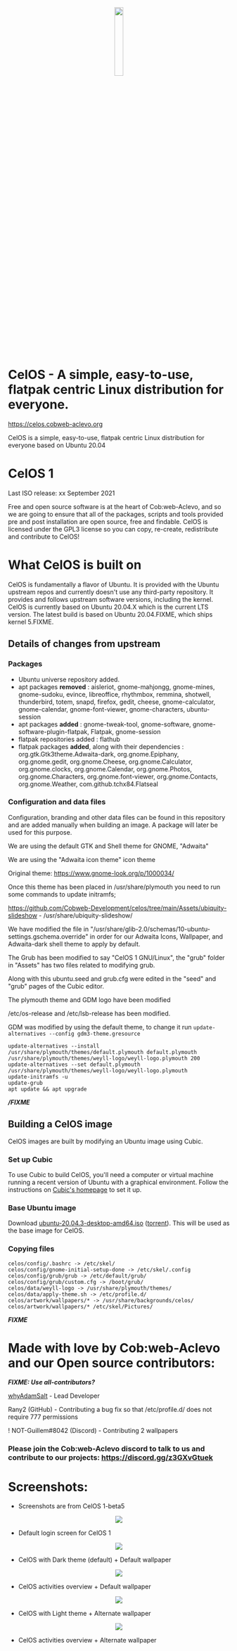 <center><img src="https://celos.cobweb-aclevo.org/assets/CelOS.png" width="20%" height="20%"></center>

# CelOS - A simple, easy-to-use, flatpak centric Linux distribution for everyone.
https://celos.cobweb-aclevo.org

CelOS is a simple, easy-to-use, flatpak centric Linux distribution for everyone based on Ubuntu 20.04

# CelOS 1

Last ISO release: xx September 2021

Free and open source software is at the heart of Cob:web-Aclevo, and so we are going to ensure that all of the packages, scripts and tools provided pre and post installation are open source, free and findable. CelOS is licensed under the GPL3 license so you can copy, re-create, redistribute and contribute to CelOS!

# What CelOS is built on

CelOS is fundamentally a flavor of Ubuntu. It is provided with the Ubuntu upstream repos and currently doesn't use any third-party repository. It provides and follows upstream software versions, including the kernel.
CelOS is currently based on Ubuntu 20.04.X which is the current LTS version. The latest build is based on Ubuntu 20.04.FIXME, which ships kernel 5.FIXME.

## Details of changes from upstream
### Packages
- Ubuntu universe repository added.
- apt packages **removed** : aisleriot, gnome-mahjongg, gnome-mines, gnome-sudoku, evince, libreoffice, rhythmbox, remmina, shotwell, thunderbird, totem, snapd, firefox, gedit, cheese, gnome-calculator, gnome-calendar, gnome-font-viewer, gnome-characters, ubuntu-session
- apt packages **added** : gnome-tweak-tool, gnome-software, gnome-software-plugin-flatpak, Flatpak, gnome-session
- flatpak repositories added : flathub
- flatpak packages **added**, along with their dependencies : org.gtk.Gtk3theme.Adwaita-dark, org.gnome.Epiphany, org.gnome.gedit, org.gnome.Cheese, org.gnome.Calculator, org.gnome.clocks, org.gnome.Calendar, org.gnome.Photos, org.gnome.Characters, org.gnome.font-viewer, org.gnome.Contacts, org.gnome.Weather, com.github.tchx84.Flatseal

### Configuration and data files
Configuration, branding and other data files can be found in this repository and are added manually when building an image. A package will later be used for this purpose.


We are using the default GTK and Shell theme for GNOME, "Adwaita"

We are using the "Adwaita icon theme" icon theme

Original theme: https://www.gnome-look.org/p/1000034/

Once this theme has been placed in /usr/share/plymouth you need to run some commands to update initramfs;


https://github.com/Cobweb-Development/celos/tree/main/Assets/ubiquity-slideshow - /usr/share/ubiquity-slideshow/

We have modified the file in "/usr/share/glib-2.0/schemas/10-ubuntu-settings.gschema.override" in order for our Adwaita Icons, Wallpaper, and Adwaita-dark shell theme to apply by default.

The Grub has been modified to say "CelOS 1 GNU/Linux", the "grub" folder in "Assets" has two files related to modifying grub.

Along with this ubuntu.seed and grub.cfg were edited in the "seed" and "grub" pages of the Cubic editor.

The plymouth theme and GDM logo have been modified

/etc/os-release and /etc/lsb-release has been modified.

GDM was modified by using the default theme, to change it run `update-alternatives --config gdm3-theme.gresource`

```
update-alternatives --install /usr/share/plymouth/themes/default.plymouth default.plymouth /usr/share/plymouth/themes/weyll-logo/weyll-logo.plymouth 200
update-alternatives --set default.plymouth /usr/share/plymouth/themes/weyll-logo/weyll-logo.plymouth
update-initramfs -u
update-grub
apt update && apt upgrade
```
***/FIXME***

## Building a CelOS image

CelOS images are built by modifying an Ubuntu image using Cubic.

### Set up Cubic
To use Cubic to build CelOS, you'll need a computer or virtual machine running a recent version of Ubuntu with a graphical environment. Follow the instructions on [Cubic's homepage](https://launchpad.net/cubic) to set it up.

### Base Ubuntu image
Download [ubuntu-20.04.3-desktop-amd64.iso](https://releases.ubuntu.com/20.04.3/ubuntu-20.04.3-desktop-amd64.iso) \([torrent](http://releases.ubuntu.com/focal/ubuntu-20.04.3-desktop-amd64.iso.torrent)). This will be used as the base image for CelOS.

### Copying files

```
celos/config/.bashrc -> /etc/skel/
celos/config/gnome-initial-setup-done -> /etc/skel/.config
celos/config/grub/grub -> /etc/default/grub/
celos/config/grub/custom.cfg -> /boot/grub/
celos/data/weyll-logo -> /usr/share/plymouth/themes/
celos/data/apply-theme.sh -> /etc/profile.d/
celos/artwork/wallpapers/* -> /usr/share/backgrounds/celos/
celos/artwork/wallpapers/* /etc/skel/Pictures/

```


***FIXME***

# Made with love by Cob:web-Aclevo and our Open source contributors:

***FIXME: Use all-contributors?***

[whyAdamSalt](https://github.com/whyAdamSalt) - Lead Developer

Rany2 (GitHub) - Contributing a bug fix so that /etc/profile.d/ does not require 777 permissions

! NOT-Guillem#8042 (Discord) - Contributing 2 wallpapers

### Please join the Cob:web-Aclevo discord to talk to us and contribute to our projects: https://discord.gg/z3GXvGtuek <a id="discord"></a>

# Screenshots: <a id="screenshot"></a>
- Screenshots are from CelOS 1-beta5

<center><img src="Screenshots/1.png"></center>

- Default login screen for CelOS 1

<center><img src="Screenshots/2.png"></center>

- CelOS with Dark theme (default) + Default wallpaper

<center><img src="Screenshots/3.png"></center>

- CelOS activities overview + Default wallpaper

<center><img src="Screenshots/4.png"></center>

- CelOS with Light theme + Alternate wallpaper

<center><img src="Screenshots/5.png"></center>

- CelOS activities overview + Alternate wallpaper
